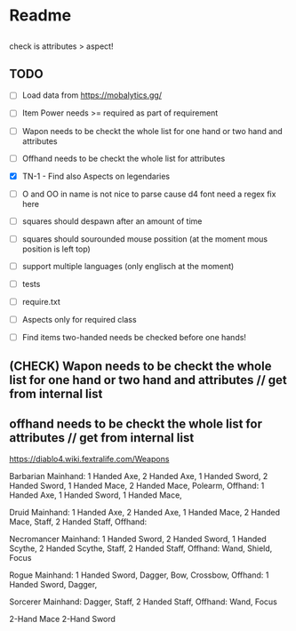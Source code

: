 # Readme

##
check is attributes > aspect!

## TODO
- [ ] Load data from https://mobalytics.gg/
- [ ] Item Power needs >= required as part of requirement
- [ ] Wapon needs to be checkt the whole list for one hand or two hand and attributes
- [ ] Offhand needs to be checkt the whole list for attributes
- [x] TN-1 - Find also Aspects on legendaries
- [ ] O and OO in name is not nice to parse cause d4 font need a regex fix here
- [ ] squares should despawn after an amount of time
- [ ] squares should sourounded mouse possition (at the moment mous position is left top)
- [ ] support multiple languages (only englisch at the moment)
- [ ] tests
- [ ] require.txt
- [ ] Aspects only for required class
- [ ] Find items two-handed needs be checked before one hands!



## (CHECK) Wapon needs to be checkt the whole list for one hand or two hand and attributes // get from internal list
## offhand needs to be checkt the whole list for attributes // get from internal list
https://diablo4.wiki.fextralife.com/Weapons

Barbarian
Mainhand: 1 Handed Axe, 2 Handed Axe, 1 Handed Sword, 2 Handed Sword, 1 Handed Mace, 2 Handed Mace, Polearm, 
Offhand: 1 Handed Axe, 1 Handed Sword, 1 Handed Mace, 

Druid
Mainhand: 1 Handed Axe, 2 Handed Axe, 1 Handed Mace, 2 Handed Mace, Staff, 2 Handed Staff,
Offhand:

Necromancer
Mainhand: 1 Handed Sword, 2 Handed Sword, 1 Handed Scythe, 2 Handed Scythe, Staff, 2 Handed Staff,
Offhand: Wand, Shield, Focus

Rogue
Mainhand: 1 Handed Sword, Dagger, Bow, Crossbow, 
Offhand: 1 Handed Sword, Dagger,

Sorcerer
Mainhand: Dagger, Staff, 2 Handed Staff,
Offhand: Wand, Focus

2-Hand Mace
2-Hand Sword